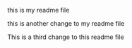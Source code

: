 this is my readme file

this is another change to my readme file 

This is a third change to this readme file 